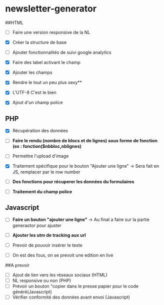 # newsletter-generator
##HTML
- [ ] Faire une version responsive de la NL
- [x] Créer la structure de base
- [ ] Ajouter fonctionnalités de suivi google analytics
- [x] Faire des label activant le champ
- [x] Ajouter les champs
- [x] Rendre le tout un peu plus sexy**
- [x] L'UTF-8 C'est le bien
- [x] Ajout d'un champ police


## PHP
- [x] Récupération des données
- [ ] **Faire le rendu (nombre de blocs et de lignes) sous forme de fonction (ex : fonction($nbbloc,nblignes)**
- [ ] Permettre l'upload d'image
- [x] Traitement spécifique pour le bouton "Ajouter une ligne" -> Sera fait en JS, remplacer par le row number
- [ ] **Des fonctions pour récuperer les données du formulaires**
- [ ] **Traitement du champ police**



## Javascript
- [ ] **Faire un bouton "ajouter une ligne"** -> Au final a faire sur la partie generaotor pour ajuster
- [ ] **Ajouter les utm de tracking aux url**
- [ ] Prevoir de pouvoir insérer le texte
- [ ] On est des fous, on se prevoit une edition en live


##A prevoir
- [ ] Ajout de lien vers les réseaux sociaux (HTML)
- [ ] NL responsive ou non (PHP)
- [ ] Prévoir un bouton "copier dans le presse papier pour le code généré(Javascript)
- [ ] Vérifier conformité des données avant envoi (Javascript)
